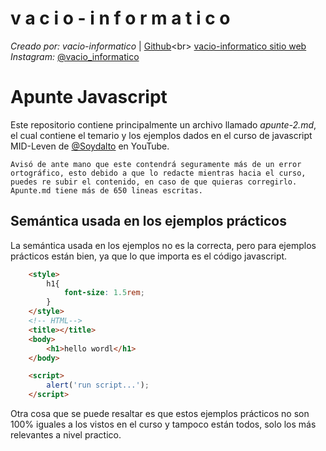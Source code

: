 v a c i o - i n f o r m a t i c o
====
*Creado por: vacio-informatico* | [Github]("https://github.com/vacio-informatico/")<br>
[vacio-informatico sitio web]("https://vacio-informatico.github.io/v-i/") <br>
*Instagram:* [@vacio_informatico]("")

# Apunte Javascript

Este repositorio contiene principalmente un archivo llamado *apunte-2.md*, el cual contiene el temario y los ejemplos dados en el curso de javascript MID-Leven de [@Soydalto](https://www.youtube.com/c/soydalto) en YouTube.

    Avisó de ante mano que este contendrá seguramente más de un error ortográfico, esto debido a que lo redacte mientras hacia el curso, puedes re subir el contenido, en caso de que quieras corregirlo. 
    Apunte.md tiene más de 650 lineas escritas.

## Semántica usada en los ejemplos prácticos

La semántica usada en los ejemplos no es la correcta, pero para ejemplos prácticos están bien, ya que lo que importa es el código javascript.

```html
    <style>
        h1{
            font-size: 1.5rem;
        }
    </style>
    <!-- HTML-->
    <title></title>
    <body>
        <h1>hello wordl</h1>
    </body>

    <script>
        alert('run script...');
    </script>
```

Otra cosa que se puede resaltar es que estos ejemplos prácticos no son 100% iguales a los vistos en el curso y tampoco están todos, solo los más relevantes a nivel practico.
